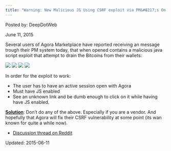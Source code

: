 ```yaml
---
title: "Warning: New Malicious JS Using CSRF exploit via PM&#8217;s On Agora"
---
```



Posted by: DeepDotWeb 

<span>June 11, 2015</span>



<p>Several users of Agora Marketplace have reported receiving an message trough their PM system today, that when opened contains a malicious java script exploit that attempt to drain the Bitcoins from their wallets:</p>


<img src="https://G-I-R.github.io/deepdotweb/imgs/2015/06/9u7ng0q1.png">



<img src="https://G-I-R.github.io/deepdotweb/imgs/2015/06/requests.png">



<img src="https://G-I-R.github.io/deepdotweb/imgs/2015/06/kasio.png">



<img src="https://G-I-R.github.io/deepdotweb/imgs/2015/06/syn112.png">

<p>In order for the exploit to work:</p>
<ul>
<li>The user has to have an active session open with Agora</li>
<li>Must have JS enabled</li>
<li>See an unknown link and be dumb enough to click on it while having have JS enabled.</li>
</ul>
<p><span style="text-decoration: underline;"><strong>Solution</strong></span>: Don&#8217;t do any of the above. Especially if you are a vendor. And hopefully that Agora will fix their CSRF vulnerability at some point (its wan known for quite a while now).</p>
<ul>
<li><a href="http://www.reddit.com/r/DarkNetMarkets/comments/39cq1e/be_careful_of_messages_on_agora_about_a_new/">Discussion thread on Reddit</a></li>
</ul>

Updated: 2015-06-11

